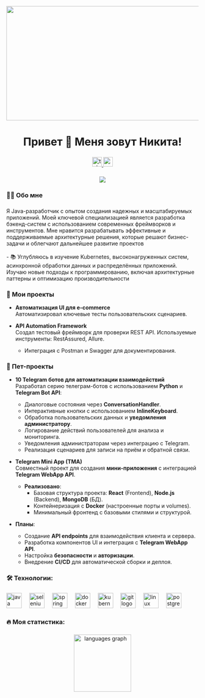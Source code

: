 <br clear="both">

<div align="center">
  <img height="300" width="600" src="https://user-images.githubusercontent.com/74038190/225813708-98b745f2-7d22-48cf-9150-083f1b00d6c9.gif" />
</div>

###

<h1 align="center">Привет 👋 Меня зовут Никита!</h1>

###

<div align="center">
  <a href="https://t.me/nikitatalybov" target="_blank">
    <img src="https://img.shields.io/static/v1?message=Telegram&logo=telegram&label=&color=2CA5E0&logoColor=white&labelColor=&style=for-the-badge" height="25" alt="telegram logo" />
  </a>
  <a href="mailto:high.hightech@proton.me" target="_blank">
    <img src="https://img.shields.io/static/v1?message=Email&logo=gmail&label=&color=EA4335&logoColor=white&labelColor=&style=for-the-badge" height="25" alt="email logo" />
  </a>
</div>

###

<div align="center">
  <img src="https://visitor-badge.laobi.icu/badge?page_id=ttattam.ttattam&" />
</div>

###

<h3 align="left">👨‍💻 Обо мне</h3>

###

<p align="left">
  Я Java-разработчик с опытом создания надежных и масштабируемых приложений. Моей ключевой специализацией является разработка бэкенд-систем с использованием современных фреймворков и инструментов. Мне нравится разрабатывать эффективные и поддерживаемые архитектурные решения, которые решают бизнес-задачи и облегчают дальнейшее развитие проектов
<br><br>
- 📚 Углубляюсь в изучение Kubernetes, высоконагруженных систем, асинхронной обработки данных и распределённых приложений.  Изучаю новые подходы к программированию, включая архитектурные паттерны и оптимизацию производительности
</p>

###

<h3 align="left">📕 Мои проекты</h3>

- **Автоматизация UI для e-commerce**  
Автоматизировал ключевые тесты пользовательских сценариев.

- **API Automation Framework**  
  Создал тестовый фреймворк для проверки REST API. Используемые инструменты: RestAssured, Allure.  
  - Интеграция с Postman и Swagger для документирования.


<h3 align="left"> 🚀 Пет-проекты</h3>

- **10 Telegram ботов для автоматизации взаимодействий**  
  Разработал серию телеграм-ботов с использованием **Python** и **Telegram Bot API**:  
  - Диалоговые состояния через **ConversationHandler**.  
  - Интерактивные кнопки с использованием **InlineKeyboard**. 
  - Обработка пользовательских данных и **уведомления администратору**.  
  - Логирование действий пользователей для анализа и мониторинга.  
  - Уведомления администраторам через интеграцию с Telegram.  
  - Реализация сценариев для записи на приём и обратной связи. 




- **Telegram Mini App (TMA)**  
  Совместный проект для создания **мини-приложения** с интеграцией **Telegram WebApp API**.  
  - **Реализовано**:  
    - Базовая структура проекта: **React** (Frontend), **Node.js** (Backend), **MongoDB** (БД).  
    - Контейнеризация с **Docker** (настроенные порты и volumes).  
    - Минимальный фронтенд с базовыми стилями и структурой.  
 - **Планы**:  
    - Создание **API endpoints** для взаимодействия клиента и сервера.  
    - Разработка компонентов UI и интеграция с **Telegram WebApp API**.  
    - Настройка **безопасности** и **авторизации**.  
    - Внедрение **CI/CD** для автоматической сборки и деплоя.  


###

<h3 align="left">🛠 Технологии:</h3>

###

<div align="left">
  <img src="https://cdn.jsdelivr.net/gh/devicons/devicon/icons/java/java-original.svg" height="40" alt="java logo" />
  <img width="12" />
  <img src="https://cdn.jsdelivr.net/gh/devicons/devicon/icons/selenium/selenium-original.svg" height="40" alt="selenium logo" />
  <img width="12" />
  <img src="https://cdn.jsdelivr.net/gh/devicons/devicon/icons/spring/spring-original.svg" height="40" alt="spring logo" />
  <img width="12" />
  <img src="https://skillicons.dev/icons?i=docker" height="40" alt="docker logo" />
  <img width="12" />
  <img src="https://skillicons.dev/icons?i=kubernetes" height="40" alt="kubernetes logo" />
  <img width="12" />
  <img src="https://skillicons.dev/icons?i=git" height="40" alt="git logo" />
  <img width="12" />
  <img src="https://cdn.jsdelivr.net/gh/devicons/devicon/icons/linux/linux-original.svg" height="40" alt="linux logo" />
  <img width="12" />
  <img src="https://skillicons.dev/icons?i=postgres" height="40" alt="postgresql logo" />
</div>

###

<h3 align="left">🔥 Моя статистика:</h3>

###

<div align="center">
  <img src="https://github-readme-stats.vercel.app/api/top-langs?username=ttattam&locale=en&hide_title=false&layout=compact&card_width=320&langs_count=5&theme=dracula&hide_border=false&order=2" height="150" alt="languages graph" />
</div>
